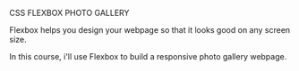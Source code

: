 CSS FLEXBOX PHOTO GALLERY

Flexbox helps you design your webpage so that it looks good on any screen size.

In this course, i'll use Flexbox to build a responsive photo gallery webpage.
